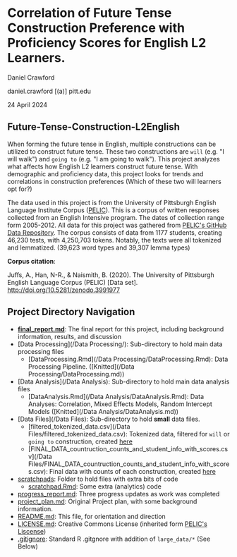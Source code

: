 # Correlation of Future Tense Construction Preference with Proficiency Scores for English L2 Learners.

Daniel Crawford

daniel.crawford [(a)] pitt.edu

24 April 2024

## Future-Tense-Construction-L2English

When forming the future tense in English, multiple constructions can be utilized to construct future tense. These two constructions are `will` (e.g. "I will walk") and `going to` (e.g. "I am going to walk"). This project analyzes what affects how English L2 learners construct future tense. With demographic and proficiency data, this project looks for trends and correlations in construction preferences (Which of these two will learners opt for?)

The data used in this project is from the University of Pittsburgh English Language Institute Corpus ([PELIC](https://eli-data-mining-group.github.io/Pitt-ELI-Corpus/)). This is a corpus of written responses collected from an English Intensive program. The dates of collection range form 2005-2012. All data for this project was gathered from [PELIC's GitHub Data Repository](https://github.com/ELI-Data-Mining-Group/PELIC-dataset). The corpus consists of data from 1177 students, creating 46,230 tests, with 4,250,703 tokens. Notably, the texts were all tokenized and lemmatized. (39,623 word types and 39,307 lemma types)

**Corpus citation**:

Juffs, A., Han, N-R., & Naismith, B. (2020). The University of Pittsburgh English Language Corpus (PELIC) [Data set]. <http://doi.org/10.5281/zenodo.3991977>

## Project Directory Navigation

-   [**final_report.md**](/final_report.md): The final report for this project, including background information, results, and discussion
-   [Data Processing](/Data Processing/): Sub-directory to hold main data processing files
    -   [DataProcessing.Rmd](/Data Processing/DataProcessing.Rmd): Data Processing Pipeline. ([Knitted](/Data Processing/DataProcessing.md))
-   [Data Analysis](/Data Analysis): Sub-directory to hold main data analysis files
    -   [DataAnalysis.Rmd](/Data Analysis/DataAnalysis.Rmd): Data Analyses: Correlation, Mixed Effects Models, Random Intercept Models ([Knitted](/Data Analysis/DataAnalysis.md))
-   [Data Files](/Data Files): Sub-directory to hold **small** data files.   
    -   [filtered_tokenized_data.csv](/Data Files/filtered_tokenized_data.csv): Tokenized data, filtered for `will` or `going to` construction, created [here](/blob/main/Data%20Processing/DataProcessing.md#save-the-data)
    -   [FINAL_DATA_countruction_counts_and_student_info_with_scores.csv](/Data Files/FINAL_DATA_countruction_counts_and_student_info_with_scores.csv): Final data with counts of each construction, created [here](/blob/main/Data%20Processing/DataProcessing.md#save-the-data)
-   [scratchpads](/scratchpads): Folder to hold files with extra bits of code
    -   [scratchpad.Rmd](/scratchpads/scratchpad.Rmd): Some extra (analytics) code
-   [progress_report.md](/progress_report.md): Three progress updates as work was completed
-   [project_plan.md](/project_plan.md): Original Project plan, with some background information. 
-   [README.md](/README.md): This file, for orientation and direction
-   [LICENSE.md](/LICENSE.md): Creative Commons License (inherited form [PELIC's Liscense](https://github.com/ELI-Data-Mining-Group/PELIC-dataset?tab=readme-ov-file#11-license))
-   [.gitignore](/.gitignore): Standard R .gitgnore with addition of `large_data/*` (See Below)


